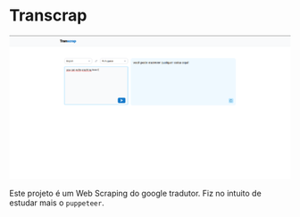 # Transcrap
<img src="preview.png" alt="Exemplo imagem">

Este projeto é um Web Scraping do google tradutor. Fiz no intuito de estudar mais o `puppeteer`.